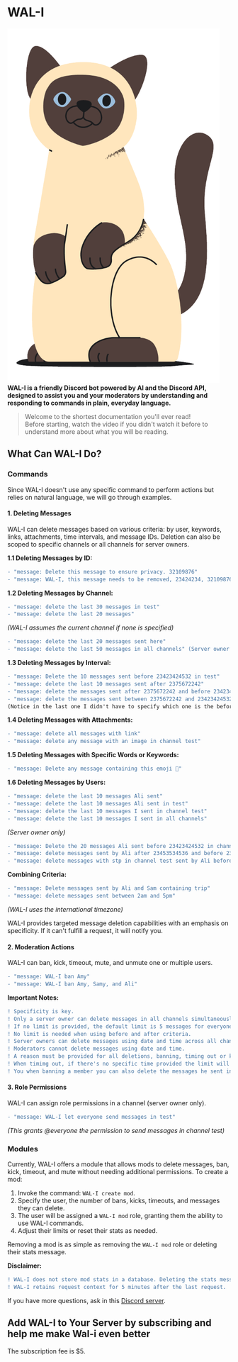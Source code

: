 # WAL-I
![WAL-I](https://github.com/abeidabdou/WAL-I/blob/fd2be38b24b161884e3adb205112836f950f624d/DrawKit%20Vector%20Illustration%20Animal%20%26%20Pets%20(21).png)
**WAL-I is a friendly Discord bot powered by AI and the Discord API, designed to assist you and your moderators by understanding and responding to commands in plain, everyday language.**

> Welcome to the shortest documentation you'll ever read!  
> Before starting, watch the video if you didn't watch it before to understand more about what you will be reading.

## What Can WAL-I Do?

### Commands

Since WAL-I doesn't use any specific command to perform actions but relies on natural language, we will go through examples.

#### 1. Deleting Messages

WAL-I can delete messages based on various criteria: by user, keywords, links, attachments, time intervals, and message IDs. Deletion can also be scoped to specific channels or all channels for server owners.

**1.1 Deleting Messages by ID:**

```diff
- "message: Delete this message to ensure privacy. 32109876"
- "message: WAL-I, this message needs to be removed, 23424234, 32109876, user doesn't respect the rules"
```

**1.2 Deleting Messages by Channel:**

```diff
- "message: delete the last 30 messages in test"
- "message: delete the last 20 messages"
```
_(WAL-I assumes the current channel if none is specified)_

```diff
- "message: delete the last 20 messages sent here"
- "message: delete the last 50 messages in all channels" (Server owner only)
```

**1.3 Deleting Messages by Interval:**

```diff
- "message: Delete the 10 messages sent before 23423424532 in test"
- "message: delete the last 10 messages sent after 2375672242"
- "message: delete the messages sent after 2375672242 and before 23423424532 in channel test"
- "message: delete the messages sent between 2375672242 and 23423424532 in channel test"
(Notice in the last one I didn't have to specify which one is the before and which one is the after message ID)
```

**1.4 Deleting Messages with Attachments:**

```diff
- "message: delete all messages with link"
- "message: delete any message with an image in channel test"
```

**1.5 Deleting Messages with Specific Words or Keywords:**

```diff
- "message: Delete any message containing this emoji 🫡"
```

**1.6 Deleting Messages by Users:**

```diff
- "message: delete the last 10 messages Ali sent"
- "message: delete the last 10 messages Ali sent in test"
- "message: delete the last 10 messages I sent in channel test"
- "message: delete the last 10 messages I sent in all channels"
```
_(Server owner only)_

```diff
- "message: Delete the 20 messages Ali sent before 23423424532 in channel test"
- "message: delete messages sent by Ali after 23453534536 and before 23423424532"
- "message: delete messages with stp in channel test sent by Ali before this message 23453534536"
```

**Combining Criteria:**

```diff
- "message: Delete messages sent by Ali and Sam containing trip"
- "message: delete messages sent between 2am and 5pm"
```
_(WAL-I uses the international timezone)_

WAL-I provides targeted message deletion capabilities with an emphasis on specificity. If it can't fulfill a request, it will notify you.

#### 2. Moderation Actions

WAL-I can ban, kick, timeout, mute, and unmute one or multiple users.

```diff
- "message: WAL-I ban Amy"
- "message: WAL-I ban Amy, Samy, and Ali"
```

**Important Notes:**

```diff
! Specificity is key.
! Only a server owner can delete messages in all channels simultaneously.
! If no limit is provided, the default limit is 5 messages for everyone else and none for server owners.
! No limit is needed when using before and after criteria.
! Server owners can delete messages using date and time across all channels.
! Moderators cannot delete messages using date and time.
! A reason must be provided for all deletions, banning, timing out or kicking.
! When timimg out, if there's no specific time provided the limit will be 24h
! You when banning a member you can also delete the messages he sent in the server
```

#### 3. Role Permissions

WAL-I can assign role permissions in a channel (server owner only).

```diff
- "message: WAL-I let everyone send messages in test"
```
_(This grants @everyone the permission to send messages in channel test)_

### Modules

Currently, WAL-I offers a module that allows mods to delete messages, ban, kick, timeout, and mute without needing additional permissions. To create a mod:

1. Invoke the command: `WAL-I create mod`.
2. Specify the user, the number of bans, kicks, timeouts, and messages they can delete.
3. The user will be assigned a `WAL-I mod` role, granting them the ability to use WAL-I commands.
4. Adjust their limits or reset their stats as needed.

Removing a mod is as simple as removing the `WAL-I mod` role or deleting their stats message.

**Disclaimer:**

```diff
! WAL-I does not store mod stats in a database. Deleting the stats message will permanently remove the data.
! WAL-I retains request context for 5 minutes after the last request.
```

If you have more questions, ask in this [Discord server](#).

## Add WAL-I to Your Server by subscribing and help me make Wal-i even better 

The subscription fee is $5.
